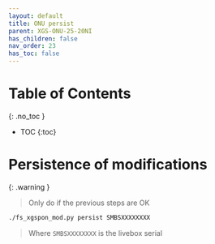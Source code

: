 ```yaml
---
layout: default 
title: ONU persist
parent: XGS-ONU-25-20NI
has_children: false
nav_order: 23
has_toc: false
---
```


# Table of Contents
{: .no_toc }

- TOC
{:toc}

# Persistence of modifications


{: .warning }
> Only do if the previous steps are OK

```bash
./fs_xgspon_mod.py persist SMBSXXXXXXXX
```

> Where `SMBSXXXXXXXX` is the livebox serial
